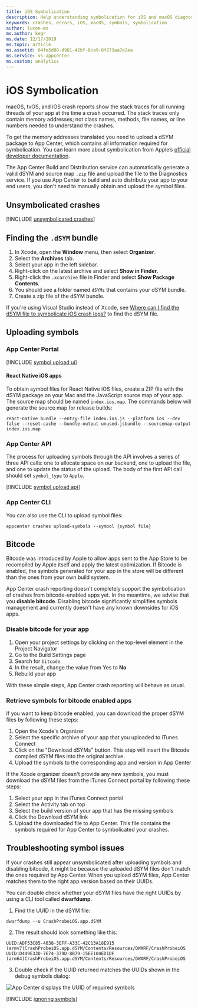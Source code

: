 ```yaml
---
title: iOS Symbolication
description: Help understanding symbolication for iOS and macOS diagnostics in App Center
keywords: crashes, errors, iOS, macOS, symbols, symbolication
author: lucen-ms
ms.author: kegr
ms.date: 12/17/2019
ms.topic: article
ms.assetid: 64fe5d88-d981-42bf-8ca9-8f273aa7e2ea
ms.service: vs-appcenter
ms.custom: analytics
---
```


# iOS Symbolication

macOS, tvOS, and iOS crash reports show the stack traces for all running threads of your app at the time a crash occurred. The stack traces only contain memory addresses; not class names, methods, file names, or line numbers needed to understand the crashes.

To get the memory addresses translated you need to upload a dSYM package to App Center, which contains all information required for symbolication. You can learn more about symbolication from Apple’s [official developer documentation](https://developer.apple.com/library/archive/technotes/tn2151/_index.html#//apple_ref/doc/uid/DTS40008184-CH1-SYMBOLICATION).

The App Center Build and Distribution service can automatically generate a valid dSYM and source map `.zip` file and upload the file to the Diagnostics service. If you use App Center to build and auto distribute your app to your end users, you don't need to manually obtain and upload the symbol files.

## Unsymbolicated crashes
[!INCLUDE [unsymbolicated crashes](includes/unsymbolicated-crashes.md)]

## Finding the `.dSYM` bundle

1. In Xcode, open the **Window** menu, then select **Organizer**.
2. Select the **Archives** tab.
3. Select your app in the left sidebar.
4. Right-click on the latest archive and select **Show in Finder**.
5. Right-click the `.xcarchive` file in Finder and select **Show Package Contents**.
6. You should see a folder named `dSYMs` that contains your dSYM bundle.
7. Create a zip file of the dSYM bundle.

If you're using Visual Studio instead of Xcode, see [Where can I find the dSYM file to symbolicate iOS crash logs?](https://docs.microsoft.com/xamarin/ios/troubleshooting/questions/symbolicate-ios-crash) to find the dSYM file.

## Uploading symbols

### App Center Portal

[!INCLUDE [symbol upload ui](includes/symbol-upload-ui.md)]

#### React Native iOS apps

To obtain symbol files for React Native iOS files, create a ZIP file with the dSYM package on your Mac and the JavaScript source map of your app. The source map should be named `index.ios.map`. The commands below will generate the source map for release builds:

```shell
react-native bundle --entry-file index.ios.js --platform ios --dev false --reset-cache --bundle-output unused.jsbundle --sourcemap-output index.ios.map
```

### App Center API

The process for uploading symbols through the API involves a series of three API calls: one to allocate space on our backend, one to upload the file, and one to update the status of the upload. The body of the first API call should set `symbol_type` to `Apple`.

[!INCLUDE [symbol upload api](includes/symbol-upload-api.md)]

### App Center CLI

You can also use the CLI to upload symbol files:

```shell
appcenter crashes upload-symbols --symbol {symbol file}
```

## Bitcode

Bitcode was introduced by Apple to allow apps sent to the App Store to be recompiled by Apple itself and apply the latest optimization. If Bitcode is enabled, the symbols generated for your app in the store will be different than the ones from your own build system.

App Center crash reporting doesn't completely support the symbolication of crashes from bitcode-enabled apps yet. In the meantime, we advise that you **disable bitcode**. Disabling bitcode significantly simplifies symbols management and currently doesn't have any known downsides for iOS apps.

### Disable bitcode for your app

1. Open your project settings by clicking on the top-level element in the Project Navigator
2. Go to the Build Settings page
3. Search for `bitcode`
4. In the result, change the value from Yes to **No**
5. Rebuild your app

With these simple steps, App Center crash reporting will behave as usual.


### Retrieve symbols for bitcode enabled apps

If you want to keep bitcode enabled, you can download the proper dSYM files by following these steps:

1. Open the Xcode's Organizer
2. Select the specific archive of your app that you uploaded to iTunes Connect
3. Click on the "Download dSYMs" button. This step will insert the Bitcode compiled dSYM files into the original archive.
4. Upload the symbols to the corresponding app and version in App Center

If the Xcode organizer doesn't provide any new symbols, you must download the dSYM files from the iTunes Connect portal by following these steps:

1. Select your app in the iTunes Connect portal
2. Select the Activity tab on top
3. Select the build version of your app that has the missing symbols
4. Click the Download dSYM link
5. Upload the downloaded file to App Center. This file contains the symbols required for App Center to symbolicated your crashes.

## Troubleshooting symbol issues

If your crashes still appear unsymbolicated after uploading symbols and disabling bitcode, it might be because the uploaded dSYM files don't match the ones required by App Center. When you upload dSYM files, App Center matches them to the right app version based on their UUIDs.

You can double check whether your dSYM files have the right UUIDs by using a CLI tool called **dwarfdump**.

1. Find the UUID in the dSYM file:

  ```shell
  dwarfdump --u CrashProbeiOS.app.dSYM
  ```
2. The result should look something like this:

  ```text
  UUID:ADF53C85-4638-3EFF-A33C-42C13A18E915 (armv7)CrashProbeiOS.app.dSYM/Contents/Resources/DWARF/CrashProbeiOS
  UUID:D449E33D-7E74-379D-8B79-15EE104ED1DF (arm64)CrashProbeiOS.app.dSYM/Contents/Resources/DWARF/CrashProbeiOS
  ```

3. Double check if the UUID returned matches the UUIDs shown in the debug symbols dialog:

  ![App Center displays the UUID of required symbols](~/diagnostics/images/symbols-UUID.png)

[!INCLUDE [ignoring symbols](includes/ignoring-symbols.md)]


